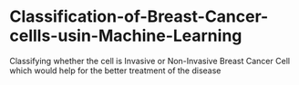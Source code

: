 # Classification-of-Breast-Cancer-cellls-usin-Machine-Learning
Classifying whether the cell is Invasive or Non-Invasive Breast Cancer Cell which would help for the better treatment of the disease
